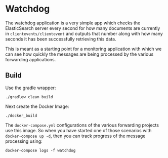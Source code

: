 # Watchdog

The watchdog application is a very simple app which checks the
ElasticSearch server every second for how many documents are
currently in `clientevents/clientevent` and outputs that number
along with how many seconds it has been successfully retrieving
this data.

This is meant as a starting point for a monitoring application
with which we can see how quickly the messages are being
processed by the various forwarding applications.

## Build

Use the gradle wrapper:

`./gradlew clean build`

Next create the Docker Image:

`./docker_build`

The `docker-compose.yml` configurations of the various forwarding
projects use this image. So when you have started one of those
scenarios with `docker-compose up -d`, then you can track progress
of the message processing using:

`docker-compose logs -f watchdog`
